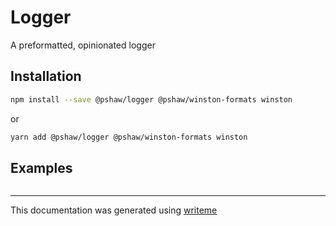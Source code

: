 # Logger

A preformatted, opinionated logger

## Installation

```bash
npm install --save @pshaw/logger @pshaw/winston-formats winston
```
or
```bash
yarn add @pshaw/logger @pshaw/winston-formats winston
```

## Examples

```javascript

```

---
This documentation was generated using [writeme](https://www.npmjs.com/package/@pshaw/writeme)

